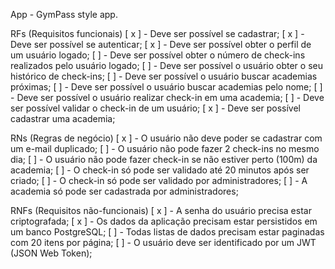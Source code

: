 App - GymPass style app.

RFs (Requisitos funcionais)
    [ x ] - Deve ser possível se cadastrar;
    [ x ] - Deve ser possível se autenticar;
    [ x ] - Deve ser possível obter o perfil de um usuário logado;
    [  ] - Deve ser possível obter o número de check-ins realizados pelo usuário logado;
    [  ] - Deve ser possível o usuário obter o seu histórico de check-ins;
    [  ] - Deve ser possível o usuário buscar academias próximas;
    [  ] - Deve ser possível o usuário buscar academias pelo nome;
    [  ] - Deve ser possível o usuário realizar check-in em uma academia;
    [  ] - Deve ser possível validar o check-in de um usuário;
    [ x ] - Deve ser possível cadastrar uma academia;

RNs (Regras de negócio)
    [ x ] - O usuário não deve poder se cadastrar com um e-mail duplicado;
    [  ] - O usuário não pode fazer 2 check-ins no mesmo dia;
    [  ] - O usuário não pode fazer check-in se não estiver perto (100m) da academia;
    [  ] - O check-in só pode ser validado até 20 minutos após ser criado;
    [  ] - O check-in só pode ser validado por administradores;
    [  ] - A academia só pode ser cadastrada por administradores;

RNFs (Requisitos não-funcionais)
    [ x ] - A senha do usuário precisa estar criptografada;
    [ x ] - Os dados da aplicação precisam estar persistidos em um banco PostgreSQL;
    [  ] - Todas listas de dados precisam estar paginadas com 20 itens por página;
    [  ] - O usuário deve ser identificado por um JWT (JSON Web Token);